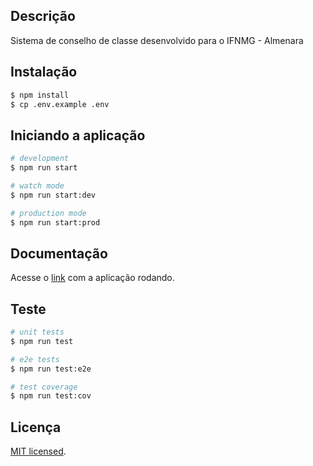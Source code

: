 ## Descrição

Sistema de conselho de classe desenvolvido para o IFNMG - Almenara

## Instalação

```bash
$ npm install
$ cp .env.example .env
```

## Iniciando a aplicação

```bash
# development
$ npm run start

# watch mode
$ npm run start:dev

# production mode
$ npm run start:prod
```
## Documentação
Acesse o [link](http://localhost:3033/docs) com a aplicação rodando.


## Teste

```bash
# unit tests
$ npm run test

# e2e tests
$ npm run test:e2e

# test coverage
$ npm run test:cov
```

## Licença

[MIT licensed](LICENSE).
